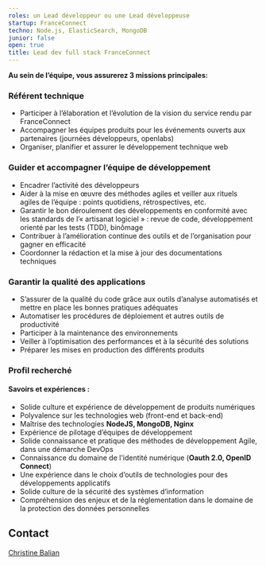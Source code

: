 ```yaml
---
roles: un Lead développeur ou une Lead développeuse
startup: FranceConnect
techno: Node.js, ElasticSearch, MongoDB
junior: false
open: true
title: Lead dev full stack FranceConnect
---
```


**Au sein de l’équipe, vous assurerez 3 missions principales:**

### Référent technique

- Participer à l’élaboration et l’évolution de la vision du service rendu par FranceConnect
- Accompagner les équipes produits pour les événements ouverts aux partenaires (journées développeurs, openlabs)
- Organiser, planifier et assurer le développement technique web

### Guider et accompagner l’équipe de développement
- Encadrer l’activité des développeurs
- Aider à la mise en œuvre des méthodes agiles et veiller aux rituels agiles de l’équipe : points quotidiens, rétrospectives, etc.
- Garantir le bon déroulement des développements en conformité avec les standards de l’« artisanat logiciel » : revue de code, développement orienté par les tests (TDD), binômage
- Contribuer à l’amélioration continue des outils et de l’organisation pour gagner en efficacité
- Coordonner la rédaction et la mise à jour des documentations techniques

### Garantir la qualité des applications
- S’assurer de la qualité du code grâce aux outils d’analyse automatisés et mettre en place les bonnes pratiques adéquates 
- Automatiser les procédures de déploiement et autres outils de productivité
- Participer à la maintenance des environnements 
- Veiller à l’optimisation des performances et à la sécurité des solutions
- Préparer les mises en production des différents produits

### Profil recherché

#### Savoirs et expériences :

- Solide culture et expérience de développement de produits numériques
- Polyvalence sur les technologies web (front-end et back-end)
- Maîtrise des technologies **NodeJS, MongoDB, Nginx**
- Expérience de pilotage d’équipes de développement
- Solide connaissance et pratique des méthodes de développement Agile, dans une démarche DevOps
- Connaissance du domaine de l'identité numérique (**Oauth 2.0, OpenID Connect**)
- Une expérience dans le choix d’outils de technologies pour des développements applicatifs
- Solide culture de la sécurité des systèmes d’information
- Compréhension des enjeux et de la réglementation dans le domaine de la protection des données personnelles

## Contact

[Christine Balian](mailto:christine.balian@modernisation.gouv.fr)
